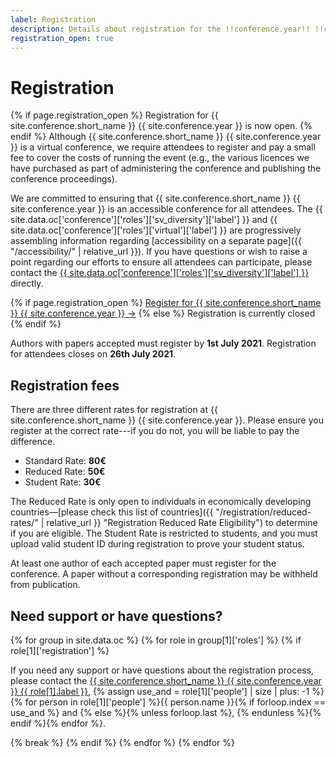 ```yaml
---
label: Registration
description: Details about registration for the !!conference.year!! !!conference.full_name!! conference.
registration_open: true
---
```


# Registration

{% if page.registration_open %}
Registration for {{ site.conference.short_name }} {{ site.conference.year }} is now open.
{% endif %} Although {{ site.conference.short_name }} {{ site.conference.year }} is a virtual conference, we require attendees to register and pay a small fee to cover the costs of running the event (e.g., the various licences we have purchased as part of administering the conference and publishing the conference proceedings).

We are committed to ensuring that {{ site.conference.short_name }} {{ site.conference.year }} is an accessible conference for all attendees. The {{ site.data.oc['conference']['roles']['sv_diversity']['label'] }} and {{ site.data.oc['conference']['roles']['virtual']['label'] }} are progressively assembling information regarding [accessibility on a separate page]({{ "/accessibility/" | relative_url }}). If you have questions or wish to raise a point regarding our efforts to ensure all attendees can participate, please contact the <a href="{{ site.data.oc['conference']['roles']['sv_diversity']['email'] }}" title="Contact the {{ site.conference.short_name }} {{ site.conference.year }} {{ site.data.oc['conference']['roles']['sv_diversity']['label'] }} if you have any questions">{{ site.data.oc['conference']['roles']['sv_diversity']['label'] }}</a> directly.

<div class="d-block py-5 mb-2 text-center">
{% if page.registration_open %}
	<a href="https://sisweb.ucd.ie/usis/W_HU_MENU.P_PUBLISH?p_tag=CONFHCI" class="btn btn-lg btn-primary" title="Register for {{ site.conference.short_name }} {{ site.conference.year }}">Register for {{ site.conference.short_name }} {{ site.conference.year }} &rarr;</a>
{% else %}
	<a class="btn btn-lg btn-outline-primary disabled">Registration is currently closed</a>
{% endif %}
</div>

Authors with papers accepted must register by **1st July 2021**.
Registration for attendees closes on **26th July 2021**.

## Registration fees

There are three different rates for registration at {{ site.conference.short_name }} {{ site.conference.year }}. Please ensure you register at the correct rate---if you do not, you will be liable to pay the difference.

* Standard Rate: **80€**
* Reduced Rate: **50€**
* Student Rate: **30€**

The Reduced Rate is only open to individuals in economically developing countries—[please check this list of countries]({{ "/registration/reduced-rates/" | relative_url }} "Registration Reduced Rate Eligibility") to determine if you are eligible. The Student Rate is restricted  to students, and you must upload valid student ID during registration to prove your student status.

At least one author of each accepted paper must register for the conference. A paper without a corresponding registration may be withheld from publication. 


## Need support or have questions?

{% for group in site.data.oc %}
	{% for role in group[1]['roles'] %}
		{% if role[1]['registration'] %}
<p>If you need any support or have questions about the registration process, please contact the <a href="{{ role[1].email }}" title="Retrieve the email address for the {{ site.conference.short_name }} {{ site.conference.year }} {{ role[1].label }}">{{ site.conference.short_name }} {{ site.conference.year }} {{ role[1].label }}</a>, 
		{% assign use_and = role[1]['people'] | size | plus: -1 %}
		{% for person in role[1]['people'] %}{{ person.name }}{% if forloop.index == use_and %} and {% else %}{% unless forloop.last %}, {% endunless %}{% endif %}{% endfor %}.</p>
		{% break %}
		{% endif %}
	{% endfor %}
{% endfor %}
